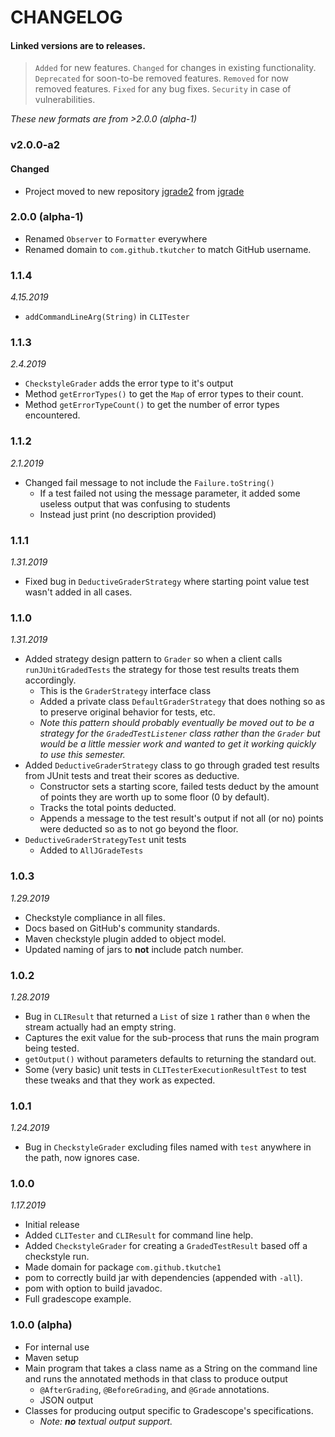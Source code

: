 # CHANGELOG
#### Linked versions are to releases.
>`Added` for new features.
>`Changed` for changes in existing functionality.
>`Deprecated` for soon-to-be removed features.
>`Removed` for now removed features.
>`Fixed` for any bug fixes.
>`Security` in case of vulnerabilities.

*These new formats are from >2.0.0 (alpha-1)*

### v2.0.0-a2
#### Changed
- Project moved to new repository [jgrade2](https://github.com/dscpsyl/jgrade2) from [jgrade](https://github.com/tkutcher/jgrade)

### 2.0.0 (alpha-1)
- Renamed `Observer` to `Formatter` everywhere
- Renamed domain to `com.github.tkutcher` to match GitHub username.

### 1.1.4
_4.15.2019_
- `addCommandLineArg(String)` in `CLITester`

### 1.1.3
_2.4.2019_
- `CheckstyleGrader` adds the error type to it's output
- Method `getErrorTypes()` to get the `Map` of error types to their count.
- Method `getErrorTypeCount()` to get the number of error types encountered.

### 1.1.2
_2.1.2019_
- Changed fail message to not include the `Failure.toString()`
  - If a test failed not using the message parameter, it added some useless output that was confusing to students
  - Instead just print (no description provided)

### 1.1.1
_1.31.2019_
- Fixed bug in `DeductiveGraderStrategy` where starting point value test wasn't added in all cases.

### 1.1.0
_1.31.2019_
- Added strategy design pattern to `Grader` so when a client calls `runJUnitGradedTests` the strategy for those test results treats them accordingly.
  - This is the `GraderStrategy` interface class
  - Added a private class `DefaultGraderStrategy` that does nothing so as to preserve original behavior for tests, etc.
  - _Note this pattern should probably eventually be moved out to be a strategy for the `GradedTestListener` class rather than the `Grader` but would be a little messier work and wanted to get it working quickly to use this semester._
- Added `DeductiveGraderStrategy` class to go through graded test results from JUnit tests and treat their scores as deductive.
  - Constructor sets a starting score, failed tests deduct by the amount of points they are worth up to some floor (0 by default).
  - Tracks the total points deducted.
  - Appends a message to the test result's output if not all (or no) points were deducted so as to not go beyond the floor.
- `DeductiveGraderStrategyTest` unit tests
  - Added to `AllJGradeTests`

### 1.0.3
_1.29.2019_
- Checkstyle compliance in all files.
- Docs based on GitHub's community standards.
- Maven checkstyle plugin added to object model.
- Updated naming of jars to **not** include patch number.

### 1.0.2
_1.28.2019_
- Bug in `CLIResult` that returned a `List` of size `1` rather than `0` when the stream actually had an empty string.
- Captures the exit value for the sub-process that runs the main program being tested.
- `getOutput()` without parameters defaults to returning the standard out.
- Some (very basic) unit tests in `CLITesterExecutionResultTest` to test these tweaks and that they work as expected.

### 1.0.1
_1.24.2019_
- Bug in `CheckstyleGrader` excluding files named with `test` anywhere in the path, now ignores case.

### 1.0.0
_1.17.2019_
- Initial release
- Added `CLITester` and `CLIResult` for command line help.
- Added `CheckstyleGrader` for creating a `GradedTestResult` based off a checkstyle run.
- Made domain for package `com.github.tkutche1`
- pom to correctly build jar with dependencies (appended with `-all`).
- pom with option to build javadoc.
- Full gradescope example.

### 1.0.0 (alpha)
- For internal use
- Maven setup
- Main program that takes a class name as a String on the command line and runs the annotated methods in that class to produce output
  - `@AfterGrading`, `@BeforeGrading`, and `@Grade` annotations.
  - JSON output
- Classes for producing output specific to Gradescope's specifications.
  - _Note: **no** textual output support._
